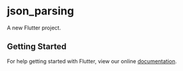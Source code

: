 # json_parsing

A new Flutter project.

## Getting Started

For help getting started with Flutter, view our online
[documentation](http://flutter.io/).
